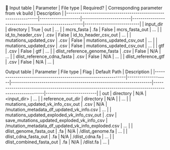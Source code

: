 📝
Input table
| Parameter                                                           | File type         | Required?           | Corresponding parameter from vk build  | Description             |
|----------------------------------------------------------------|--------------------|------------------------|------------------------------------------------------|---------------------------|
| input_dir                                                              | directory         | True                    | out                                                           | ...                             |
| mcrs_fasta                                                           | .fa                  | False                  | mcrs_fasta_out                                       | ...                             |
| id_to_header_csv                                                | .csv                | False                  | id_to_header_csv_out                            | ...                             |
| mutations_updated_csv                                      | .csv                | False                  | mutations_updated_csv_out                   | ...                             |
| mutations_updated_csv                                      | .csv                | False                  | mutations_updated_csv_out                   | ...                             |
| gtf                                                                        | .csv                | False                  | gtf                                                            | ...                             |
| dlist_reference_genome_fasta                            | .csv                | False                  | N/A                                                          | ...                             |
| dlist_reference_cdna_fasta                                 | .csv                | False                  | N/A                                                          | ...                             |
| dlist_reference_gtf                                               | .csv                | False                  | N/A                                                          | ...                             |







Output table
| Parameter                                                           | File type         | Flag                                                                           | Default Path                                                                                                     | Description           |
|----------------------------------------------------------------|--------------------|---------------------------------------------------------------------|------------------------------------------------------------------------------------------------------|-------------------------|
| out                                                                       | directory         | N/A                                                                            | <input_dir>                                                                                                       | ...                          |
| reference_out_dir                                                | directory         | N/A                                                                            | <out>                                                                                                                | ...                          |
| mutations_updated_vk_info_csv_out                  | .csv                | N/A                                                                            | <out>/mutation_metadata_df_updated_vk_info.csv                                        | ...                          |
| mutations_updated_exploded_vk_info_csv_out  | .csv                | save_mutations_updated_exploded_vk_info_csv   | <out>/mutation_metadata_df_updated_vk_info_exploded.csv                        | ...                          |
| dlist_genome_fasta_out                                       | .fa                  | N/A                                                                           | <out>/dlist_genome.fa                                                                                     | ...                          |
| dlist_cdna_fasta_out                                            | .fa                  | N/A                                                                            | <out>/dlist_cdna.fa                                                                                          | ...                          |
| dlist_combined_fasta_out                                     | .fa                  | N/A                                                                            | <out>/dlist.fa                                                                                                   | ...                          |
